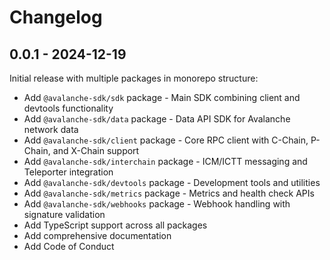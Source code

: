 # Changelog

## 0.0.1 - 2024-12-19

Initial release with multiple packages in monorepo structure:
- Add `@avalanche-sdk/sdk` package - Main SDK combining client and devtools functionality
- Add `@avalanche-sdk/data` package - Data API SDK for Avalanche network data
- Add `@avalanche-sdk/client` package - Core RPC client with C-Chain, P-Chain, and X-Chain support
- Add `@avalanche-sdk/interchain` package - ICM/ICTT messaging and Teleporter integration
- Add `@avalanche-sdk/devtools` package - Development tools and utilities
- Add `@avalanche-sdk/metrics` package - Metrics and health check APIs
- Add `@avalanche-sdk/webhooks` package - Webhook handling with signature validation
- Add TypeScript support across all packages
- Add comprehensive documentation
- Add Code of Conduct

